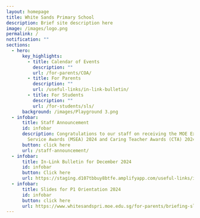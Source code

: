 ```yaml
---
layout: homepage
title: White Sands Primary School
description: Brief site description here
image: /images/logo.png
permalink: /
notification: ""
sections:
  - hero:
      key_highlights:
        - title: Calendar of Events
          description: ""
          url: /for-parents/COA/
        - title: For Parents
          description: ""
          url: /useful-links/in-link-bulletin/
        - title: For Students
          description: ""
          url: /for-students/sls/
      background: /images/Playground 3.png
  - infobar:
      title: Staff Announcement
      id: infobar
      description: Congratulations to our staff on receiving the MOE Excellence
        Service Awards (MSEA) 2024 and Caring Teacher Awards (CTA) 2024.
      button: click here
      url: /staff-announcement/
  - infobar:
      title: In-Link Bulletin for December 2024
      id: infobar
      button: Click here
      url: https://staging.d107tbbuy8btfe.amplifyapp.com/useful-links/in-link-bulletin/
  - infobar:
      title: Slides for P1 Orientation 2024
      id: infobar
      button: click here
      url: https://www.whitesandspri.moe.edu.sg/for-parents/briefing-slides-2/p1/
---
```

